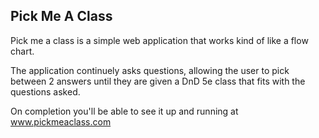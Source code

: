 <h2>Pick Me A Class</h2>

Pick me a class is a simple web application that works kind of like a flow chart.

The application continuely asks questions, allowing the user to pick between 2 answers until they are given a DnD 5e class that fits with the questions asked.

On completion you'll be able to see it up and running at www.pickmeaclass.com
